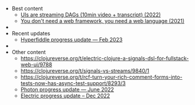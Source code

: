 - Best content
	- [UIs are streaming DAGs (10min video + transcript) (2022)](https://hyperfiddle.notion.site/UIs-are-streaming-DAGs-e181461681a8452bb9c7a9f10f507991)
	- [You don't need a web framework, you need a web language (2021)](https://hyperfiddle.notion.site/Reactive-Clojure-You-don-t-need-a-web-framework-you-need-a-web-language-44b5bfa526be4af282863f34fa1cfffc)
-
- Recent updates
	- [Hyperfiddle progress update — Feb 2023](https://hyperfiddle.notion.site/Hyperfiddle-progress-update-Feb-2023-8cc45f9da47c4719bb16851d129e3a3d)
-
- Other content
	- https://clojureverse.org/t/electric-clojure-a-signals-dsl-for-fullstack-web-ui/9788
	- https://clojureverse.org/t/signals-vs-streams/9840/1
	- https://clojureverse.org/t/rcf-turn-your-rich-comment-forms-into-tests-now-has-async-test-support/8293/3
	- [Photon progress update — June 2022](https://hyperfiddle.notion.site/Photon-progress-June-2022-57aee367c20e45b3b80366d1abe4fbc3)
	- [Electric progress update – Dec 2022](https://hyperfiddle.notion.site/Electric-progress-update-Dec-2022-5416dda526e24e5ab7ccb7eb48c797ed)